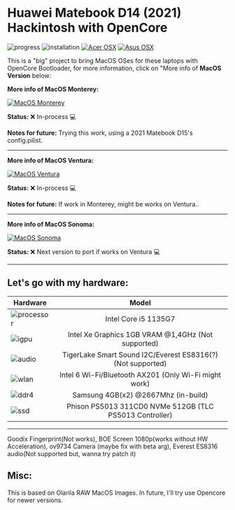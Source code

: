# Huawei Matebook D14 (2021) Hackintosh with OpenCore

![progress](https://img.shields.io/badge/Progress-Under_development-red.svg)
![installation](https://img.shields.io/badge/installation-working-green.svg)
[![Acer OSX](https://img.shields.io/badge/AcerHackintosh-available_here-violet.svg)](https://github.com/sebasrock156/Acer-E5-572-TMP246-OpenCore)
[![Asus OSX](https://img.shields.io/badge/AMDOSX-alpha_here-violet.svg)](https://github.com/sebasrock156/Asus-X555QA-Hackintosh)


This is a "big" project to bring MacOS OSes for these laptops with OpenCore Bootloader, for more information, click on "More info of **MacOS Version** below:

**More info of MacOS Monterey:**

[![MacOS Monterey](https://i.imgur.com/hVAkcmx.png)](https://github.com/sebasrock156/Huawei-Matebook-D14-21-OpenCore/tree/Monterey)

**Status:** ❌ In-process 💻

**Notes for future:** Trying this work, using a 2021 Matebook D15's config.pilist. 

---

**More info of MacOS Ventura:**

[![MacOS Ventura](https://i.imgur.com/7qS5AMA.png)](https://github.com/sebasrock156/Huawei-Matebook-D14-21-OpenCore/tree/Ventura)

**Status:** ❌ In-process 💻

**Notes for future:** If work in Monterey, might be works on Ventura.. 

---

**More info of MacOS Sonoma:**

[![MacOS Sonoma](https://i.imgur.com/enkO7nT.png)](https://github.com/sebasrock156/Huawei-Matebook-D14-21-OpenCore/tree/Sonoma)

**Status:** ❌ Next version to port if works on Ventura 💻


---


**Let's go with my hardware**:
---

Hardware | Model
--- |:--:
![processor](https://i.imgur.com/hWNvzxy.png) | Intel Core i5 1135G7
![igpu](https://i.imgur.com/ywW6onH.png)| Intel Xe Graphics 1GB VRAM @1,4GHz (Not supported)
![audio](https://i.imgur.com/SCKuD0b.png) | TigerLake Smart Sound I2C/Everest ES8316(?) (Not supported)
![wlan](https://i.imgur.com/9eDLwo9.png) | Intel 6 Wi-Fi/Bluetooth AX201 (Only Wi-Fi might work)
![ddr4](https://i.imgur.com/g3gLTem.png) | Samsung 4GB(x2) @2667Mhz (in-build)
![ssd](https://i.imgur.com/Jixm0UG.png) | Phison PS5013 311CD0 NVMe 512GB (TLC PS5013 Controller)
---
Goodix Fingerprint(Not works), BOE Screen 1080p(works without HW Acceleration), ov9734 Camera (maybe fix with beta arg), Everest ES8316 audio(Not supported but, wanna try patch it)


## Misc:
This is based on Olarila RAW MacOS Images.
In future, I'll try use Opencore for newer versions.
